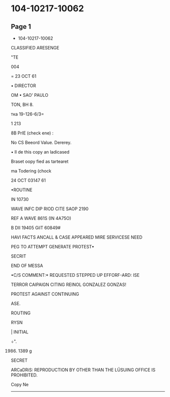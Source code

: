 # 104-10217-10062

## Page 1

- 104-10217-10062

CLASSIFIED ARESENGE

"TE

004

= 23 OCT 61

• DIRECTOR

OM • SAO' PAULO

TON, BH 8.

тка 19-126-6/3=

1 213

8B PrIE (check ene) :

No CS Beeord Value. Dererey.

• Il de this copy an ladicased

Braset oopy fied as tartearet

ma Todering (chock

24 OCT 03147 61

•ROUTINE

IN 10730

WAVE INFC DIP RIOD CITE SAOP 2190

REF A WAVE 861S (IN 4A75O)

B DII 19405 GilT 60849#

HAVI FACTS ANCALL & CASE APPEARED MIRE SERVICESE NEED

PEG TO ATTEMPT GENERATE PROTEST•

SECRIT

END OF MESSA

•C/S COMMENT:* REQUESTED STEPPED UP EFFORF-ARD: ISE

TERROR CAIPAIGN CITING REINOL GONZALEZ GONZAS!

PROTEST AGAINST CONTINUING

ASE.

ROUTING

RYSN

| INITIAL

÷".

1986. 1389 g

SECRET

ARCaDRiS: REPRODUCTION BY OTHER THAN THE LÜSUING OFFICE IS PROHIBITED.

Copy Ne

---

